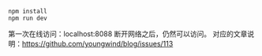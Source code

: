 ```
npm install
npm run dev
```
第一次在线访问：localhost:8088
断开网络之后，仍然可以访问。
对应的文章说明：https://github.com/youngwind/blog/issues/113